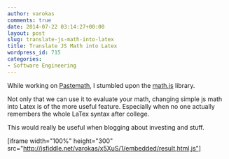 ```yaml
---
author: varokas
comments: true
date: 2014-07-22 03:14:27+00:00
layout: post
slug: translate-js-math-into-latex
title: Translate JS Math into Latex
wordpress_id: 715
categories:
- Software Engineering
---
```


While working on [Pastemath](http://pastemath.varokas.com), I stumbled upon the [math.js](http://mathjs.org/) library. 
<!-- more -->

Not only that we can use it to evaluate your math, changing simple js math into Latex is of the more useful feature. Especially when no one actually remembers the whole LaTex syntax after college.

This would really be useful when blogging about investing and stuff.

[iframe width="100%" height="300" src="http://jsfiddle.net/varokas/x5XuS/1/embedded/result,html,js"]
